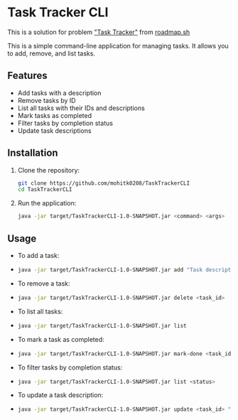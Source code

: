 # Task Tracker CLI
This is a solution for problem ["Task Tracker"](https://roadmap.sh/projects/task-tracker) from [roadmap.sh](https://roadmap.sh)  

This is a simple command-line application for managing tasks. It allows you to add, remove, and list tasks.

## Features
- Add tasks with a description
- Remove tasks by ID
- List all tasks with their IDs and descriptions
- Mark tasks as completed
- Filter tasks by completion status
- Update task descriptions


## Installation
1. Clone the repository:
    ```bash
    git clone https://github.com/mohitk0208/TaskTrackerCLI
    cd TaskTrackerCLI
    ```
2. Run the application:
    ```bash
   java -jar target/TaskTrackerCLI-1.0-SNAPSHOT.jar <command> <args>
    ```

## Usage
- To add a task:
- ```bash
  java -jar target/TaskTrackerCLI-1.0-SNAPSHOT.jar add "Task description"
  ```
- To remove a task:
- ```bash
  java -jar target/TaskTrackerCLI-1.0-SNAPSHOT.jar delete <task_id>
  ```
- To list all tasks:
- ```bash
  java -jar target/TaskTrackerCLI-1.0-SNAPSHOT.jar list
  ```
- To mark a task as completed:
- ```bash
  java -jar target/TaskTrackerCLI-1.0-SNAPSHOT.jar mark-done <task_id>
    ```
- To filter tasks by completion status:
- ```bash
  java -jar target/TaskTrackerCLI-1.0-SNAPSHOT.jar list <status>
    ```
- To update a task description:
- ```bash
  java -jar target/TaskTrackerCLI-1.0-SNAPSHOT.jar update <task_id> "New description"
    ```

